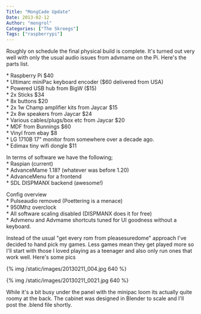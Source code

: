 ```yaml
---
Title: "MongCade Update"
Date: 2013-02-12
Author: "mongrol"
Categories: ["The Skreegs"]
Tags: ["raspberrypi"]
---
```


Roughly on schedule the final physical build is complete. It's turned
out very well with only the usual audio issues from advmame on the Pi.
Here's the parts list.

\* Raspberry Pi \$40  
\* Ultimarc miniPac keyboard encoder (\$60 delivered from USA)  
\* Powered USB hub from BigW (\$15)  
\* 2x Sticks \$34  
\* 8x buttons \$20  
\* 2x 1w Champ amplifier kits from Jaycar \$15  
\* 2x 8w speakers from Jaycar \$24  
\* Various cables/plugs/box etc from Jaycar \$20  
\* MDF from Bunnings \$60  
\* Vinyl from ebay \$8  
\* LG 1710B 17" monitor from somewhere over a decade ago.  
\* Edimax tiny wifi dongle \$11

In terms of software we have the following;  
\* Raspian (current)  
\* AdvanceMame 1.18? (whatever was before 1.20)  
\* AdvanceMenu for a frontend  
\* SDL DISPMANX backend (awesome!)

Config overview  
\* Pulseaudio removed (Poettering is a menace)  
\* 950Mhz overclock  
\* All software scaling disabled (DISPMANX does it for free)  
\* Advmenu and Advmame shortcuts tuned for UI goodness without a
keyboard.

Instead of the usual "get every rom from pleasesuredome" approach I've
decided to hand pick my games. Less games mean they get played more so
I'll start with those I loved playing as a teenager and also only run
ones that work well. Here's some pics

{% img /static/images/20130211_004.jpg 640 %}

{% img /static/images/20130211_0021.jpg 640 %}

While it's a bit busy under the panel with the minipac loom its actually
quite roomy at the back. The cabinet was designed in Blender to scale
and I'll post the .blend file shortly.
